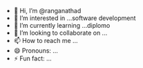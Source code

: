 - 👋 Hi, I’m @ranganathad
- 👀 I’m interested in ...software development
- 🌱 I’m currently learning ...diplomo
- 💞️ I’m looking to collaborate on ...
- 📫 How to reach me ...
- 😄 Pronouns: ...
- ⚡ Fun fact: ...

<!---
ranganathad/ranganathad is a ✨ special ✨ repository because its `README.md` (this file) appears on your GitHub profile.
You can click the Preview link to take a look at your changes.
--->
